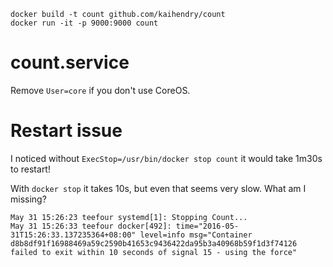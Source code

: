 	docker build -t count github.com/kaihendry/count
	docker run -it -p 9000:9000 count

# count.service

Remove `User=core` if you don't use CoreOS.

# Restart issue

I noticed without `ExecStop=/usr/bin/docker stop count` it would take 1m30s to restart!

With `docker stop` it takes 10s, but even that seems very slow. What am I missing?

	May 31 15:26:23 teefour systemd[1]: Stopping Count...
	May 31 15:26:33 teefour docker[492]: time="2016-05-31T15:26:33.137235364+08:00" level=info msg="Container d8b8df91f16988469a59c2590b41653c9436422da95b3a40968b59f1d3f74126 failed to exit within 10 seconds of signal 15 - using the force"
